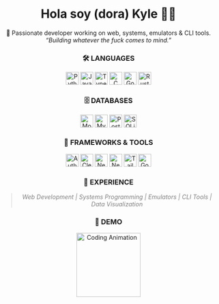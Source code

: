 <h1 align="center">Hola soy (dora) Kyle 👨‍💻</h1>

<div align="center">
  🚀 Passionate developer working on web, systems, emulators & CLI tools.  
  <br/>
  <em>“Building whatever the fuck comes to mind.”</em>
</div>

<h3 align="center">🛠️ LANGUAGES</h3>
<p align="center">
  <img src="https://img.shields.io/badge/PYTHON-3776AB?style=for-the-badge&logo=python&logoColor=white" alt="Python" height="30" />
  <img src="https://img.shields.io/badge/JAVASCRIPT-F7DF1E?style=for-the-badge&logo=javascript&logoColor=black" alt="JavaScript" height="30" />
  <img src="https://img.shields.io/badge/TYPESCRIPT-3178C6?style=for-the-badge&logo=typescript&logoColor=white" alt="TypeScript" height="30" />
  <img src="https://img.shields.io/badge/C-00599C?style=for-the-badge&logo=c&logoColor=white" alt="C" height="30" />
  <img src="https://img.shields.io/badge/GO-00ADD8?style=for-the-badge&logo=go&logoColor=white" alt="Go" height="30" />
  <img src="https://img.shields.io/badge/RUST-000000?style=for-the-badge&logo=rust&logoColor=white" alt="Rust" height="30" />
</p>

<h3 align="center">🗄️ DATABASES</h3>
<p align="center">
  <img src="https://img.shields.io/badge/MONGODB-47A248?style=for-the-badge&logo=mongodb&logoColor=white" alt="MongoDB" height="30" />
  <img src="https://img.shields.io/badge/MYSQL-4479A1?style=for-the-badge&logo=mysql&logoColor=white" alt="MySQL" height="30" />
  <img src="https://img.shields.io/badge/POSTGRESQL-336791?style=for-the-badge&logo=postgresql&logoColor=white" alt="PostgreSQL" height="30" />
  <img src="https://img.shields.io/badge/SQLITE-003B57?style=for-the-badge&logo=sqlite&logoColor=white" alt="SQLite" height="30" />
</p>

<h3 align="center">🚀 FRAMEWORKS & TOOLS</h3>
<p align="center">
  <img src="https://img.shields.io/badge/AUTH0-EB5424?style=for-the-badge&logo=auth0&logoColor=white" alt="Auth0" height="30" />
  <img src="https://img.shields.io/badge/CLERK-000000?style=for-the-badge&logo=clerk&logoColor=white" alt="Clerk" height="30" />
  <img src="https://img.shields.io/badge/NEXT.JS-000000?style=for-the-badge&logo=next.js&logoColor=white" alt="Next.js" height="30" />
  <img src="https://img.shields.io/badge/NESTJS-E0234E?style=for-the-badge&logo=nestjs&logoColor=white" alt="NestJS" height="30" />
  <img src="https://img.shields.io/badge/TAILWIND_CSS-06B6D4?style=for-the-badge&logo=tailwind-css&logoColor=white" alt="Tailwind CSS" height="30" />
  <img src="https://img.shields.io/badge/GODOT-3582bb?style=for-the-badge&logo=godot-engine&logoColor=white" alt="Godot" height="30" />
</p>

<h3 align="center">🌟 EXPERIENCE</h3>
<blockquote align="center" style="font-style: italic; color: gray;">
  Web Development | Systems Programming | Emulators | CLI Tools | Data Visualization
</blockquote>

<h3 align="center">🚀 DEMO</h3>
<p align="center">
  <img src="https://media.giphy.com/media/3o7btPCcdNniyf0ArS/giphy.gif" alt="Coding Animation" height="150" />
</p>
